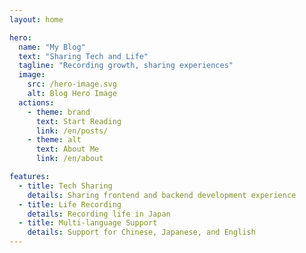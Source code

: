 ```yaml
---
layout: home

hero:
  name: "My Blog"
  text: "Sharing Tech and Life"
  tagline: "Recording growth, sharing experiences"
  image:
    src: /hero-image.svg
    alt: Blog Hero Image
  actions:
    - theme: brand
      text: Start Reading
      link: /en/posts/
    - theme: alt
      text: About Me
      link: /en/about

features:
  - title: Tech Sharing
    details: Sharing frontend and backend development experience
  - title: Life Recording
    details: Recording life in Japan
  - title: Multi-language Support
    details: Support for Chinese, Japanese, and English
---
```

